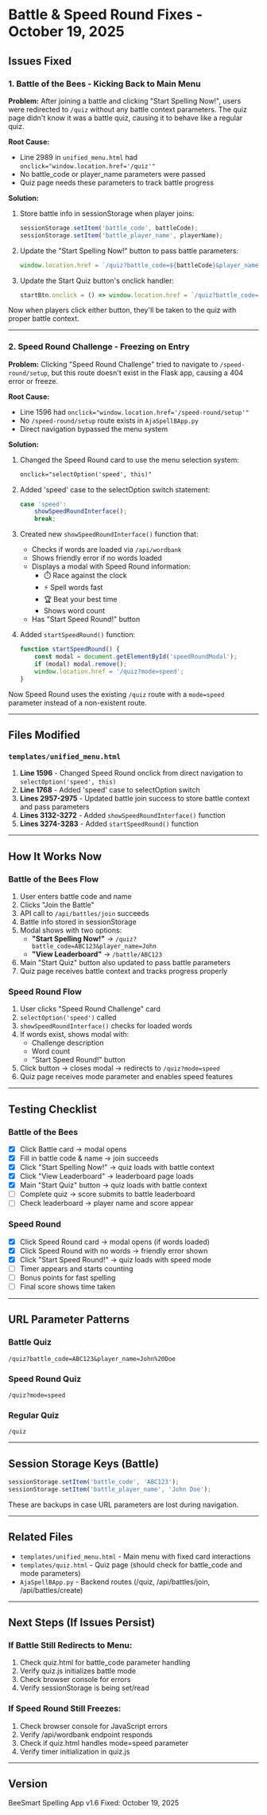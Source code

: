 # Battle & Speed Round Fixes - October 19, 2025

## Issues Fixed

### 1. Battle of the Bees - Kicking Back to Main Menu
**Problem:** After joining a battle and clicking "Start Spelling Now!", users were redirected to `/quiz` without any battle context parameters. The quiz page didn't know it was a battle quiz, causing it to behave like a regular quiz.

**Root Cause:** 
- Line 2989 in `unified_menu.html` had `onclick="window.location.href='/quiz'"` 
- No battle_code or player_name parameters were passed
- Quiz page needs these parameters to track battle progress

**Solution:**
1. Store battle info in sessionStorage when player joins:
   ```javascript
   sessionStorage.setItem('battle_code', battleCode);
   sessionStorage.setItem('battle_player_name', playerName);
   ```

2. Update the "Start Spelling Now!" button to pass battle parameters:
   ```javascript
   window.location.href = `/quiz?battle_code=${battleCode}&player_name=${encodeURIComponent(playerName)}`
   ```

3. Update the Start Quiz button's onclick handler:
   ```javascript
   startBtn.onclick = () => window.location.href = `/quiz?battle_code=${battleCode}&player_name=${encodeURIComponent(playerName)}`;
   ```

Now when players click either button, they'll be taken to the quiz with proper battle context.

---

### 2. Speed Round Challenge - Freezing on Entry
**Problem:** Clicking "Speed Round Challenge" tried to navigate to `/speed-round/setup`, but this route doesn't exist in the Flask app, causing a 404 error or freeze.

**Root Cause:**
- Line 1596 had `onclick="window.location.href='/speed-round/setup'"`
- No `/speed-round/setup` route exists in `AjaSpellBApp.py`
- Direct navigation bypassed the menu system

**Solution:**
1. Changed the Speed Round card to use the menu selection system:
   ```html
   onclick="selectOption('speed', this)"
   ```

2. Added 'speed' case to the selectOption switch statement:
   ```javascript
   case 'speed':
       showSpeedRoundInterface();
       break;
   ```

3. Created new `showSpeedRoundInterface()` function that:
   - Checks if words are loaded via `/api/wordbank`
   - Shows friendly error if no words loaded
   - Displays a modal with Speed Round information:
     - ⏱️ Race against the clock
     - ⚡ Spell words fast
     - 🏆 Beat your best time
     - Shows word count
   - Has "Start Speed Round!" button

4. Added `startSpeedRound()` function:
   ```javascript
   function startSpeedRound() {
       const modal = document.getElementById('speedRoundModal');
       if (modal) modal.remove();
       window.location.href = '/quiz?mode=speed';
   }
   ```

Now Speed Round uses the existing `/quiz` route with a `mode=speed` parameter instead of a non-existent route.

---

## Files Modified

### `templates/unified_menu.html`
1. **Line 1596** - Changed Speed Round onclick from direct navigation to `selectOption('speed', this)`
2. **Line 1768** - Added 'speed' case to selectOption switch
3. **Lines 2957-2975** - Updated battle join success to store battle context and pass parameters
4. **Lines 3132-3272** - Added `showSpeedRoundInterface()` function
5. **Lines 3274-3283** - Added `startSpeedRound()` function

---

## How It Works Now

### Battle of the Bees Flow
1. User enters battle code and name
2. Clicks "Join the Battle"
3. API call to `/api/battles/join` succeeds
4. Battle info stored in sessionStorage
5. Modal shows with two options:
   - **"Start Spelling Now!"** → `/quiz?battle_code=ABC123&player_name=John`
   - **"View Leaderboard"** → `/battle/ABC123`
6. Main "Start Quiz" button also updated to pass battle parameters
7. Quiz page receives battle context and tracks progress properly

### Speed Round Flow
1. User clicks "Speed Round Challenge" card
2. `selectOption('speed')` called
3. `showSpeedRoundInterface()` checks for loaded words
4. If words exist, shows modal with:
   - Challenge description
   - Word count
   - "Start Speed Round!" button
5. Click button → closes modal → redirects to `/quiz?mode=speed`
6. Quiz page receives mode parameter and enables speed features

---

## Testing Checklist

### Battle of the Bees
- [x] Click Battle card → modal opens
- [x] Fill in battle code & name → join succeeds
- [x] Click "Start Spelling Now!" → quiz loads with battle context
- [x] Click "View Leaderboard" → leaderboard page loads
- [x] Main "Start Quiz" button → quiz loads with battle context
- [ ] Complete quiz → score submits to battle leaderboard
- [ ] Check leaderboard → player name and score appear

### Speed Round
- [x] Click Speed Round card → modal opens (if words loaded)
- [x] Click Speed Round with no words → friendly error shown
- [x] Click "Start Speed Round!" → quiz loads with speed mode
- [ ] Timer appears and starts counting
- [ ] Bonus points for fast spelling
- [ ] Final score shows time taken

---

## URL Parameter Patterns

### Battle Quiz
```
/quiz?battle_code=ABC123&player_name=John%20Doe
```

### Speed Round Quiz
```
/quiz?mode=speed
```

### Regular Quiz
```
/quiz
```

---

## Session Storage Keys (Battle)
```javascript
sessionStorage.setItem('battle_code', 'ABC123');
sessionStorage.setItem('battle_player_name', 'John Doe');
```

These are backups in case URL parameters are lost during navigation.

---

## Related Files
- `templates/unified_menu.html` - Main menu with fixed card interactions
- `templates/quiz.html` - Quiz page (should check for battle_code and mode parameters)
- `AjaSpellBApp.py` - Backend routes (/quiz, /api/battles/join, /api/battles/create)

---

## Next Steps (If Issues Persist)

### If Battle Still Redirects to Menu:
1. Check quiz.html for battle_code parameter handling
2. Verify quiz.js initializes battle mode
3. Check browser console for errors
4. Verify sessionStorage is being set/read

### If Speed Round Still Freezes:
1. Check browser console for JavaScript errors
2. Verify /api/wordbank endpoint responds
3. Check if quiz.html handles mode=speed parameter
4. Verify timer initialization in quiz.js

---

## Version
BeeSmart Spelling App v1.6
Fixed: October 19, 2025
